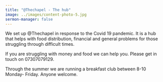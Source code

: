 ```yaml
---
title: "@Thechapel - The hub"
image: ../images/content-photo-5.jpg
sermon-manager: false
---
```

We set up @Thechapel in response to the Covid 19 pandemic. It is a hub that helps with food distribution, financial and general problems for those struggling through difficult times.

If you are struggling with money and food we can help you. Please get in touch on 07307079129.

Through the summer we are running a breakfast club between 8-10 Monday- Friday. Anyone welcome.